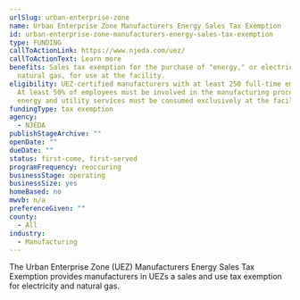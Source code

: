 ```yaml
---
urlSlug: urban-enterprise-zone
name: Urban Enterprise Zone Manufacturers Energy Sales Tax Exemption
id: urban-enterprise-zone-manufacturers-energy-sales-tax-exemption
type: FUNDING
callToActionLink: https://www.njeda.com/uez/
callToActionText: Learn more
benefits: Sales tax exemption for the purchase of "energy," or electricity and
  natural gas, for use at the facility.
eligibility: UEZ-certified manufacturers with at least 250 full-time employees.
  At least 50% of employees must be involved in the manufacturing process. The
  energy and utility services must be consumed exclusively at the facility.
fundingType: tax exemption
agency:
  - NJEDA
publishStageArchive: ""
openDate: ""
dueDate: ""
status: first-come, first-served
programFrequency: reoccuring
businessStage: operating
businessSize: yes
homeBased: no
mwvb: n/a
preferenceGiven: ""
county:
  - All
industry:
  - Manufacturing
---
```


The Urban Enterprise Zone (UEZ) Manufacturers Energy Sales Tax Exemption provides manufacturers in UEZs a sales and use tax exemption for electricity and natural gas.

